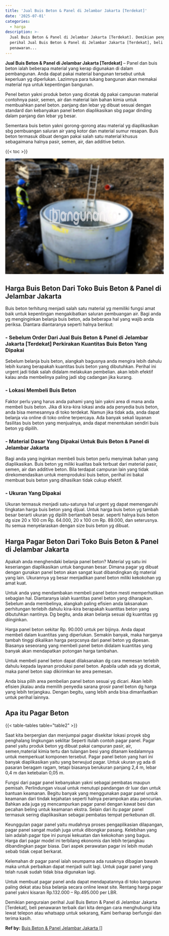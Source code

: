 ```yaml
---
title: 'Jual Buis Beton & Panel di Jelambar Jakarta [Terdekat]'
date: '2025-07-01'
categories:
  - harga
description: >-
  Jual Buis Beton & Panel di Jelambar Jakarta [Terdekat]. Demikian penguraian
  perihal Jual Buis Beton & Panel di Jelambar Jakarta [Terdekat], beli
  penawaran...
---
```


**Jual Buis Beton & Panel di Jelambar Jakarta \[Terdekat\]** – Panel dan buis beton ialah beberapa material yang kerap digunakan di dalam pembangunan. Anda dapat pakai material bangunan tersebut untuk keperluan yg diperlukan. Lazimnya para tukang bangunan akan memakai material nya untuk kepentingan bangunan.

Penel beton yakni produk beton yang dicetak dg pakai campuran material contohnya pasir, semen, air dan material lain bahan kimia untuk membuahkan panel beton. panjang dan lebar yg dibuat sesuai dengan standard dan kebanyakan panel beton diaplikasikan sbg pagar dinding dalam panjang dan lebar yg besar.

Sementara buis beton yakni gorong-gorong atau material yg diaplikasikan sbg pembuangan saluran air yang kotor dan material sumur resapan. Buis beton termasuk dibuat dengan pakai salah satu material khusus sebagaimana halnya pasir, semen, air, dan additive beton.

{{< toc >}}

![Jual Buis Beton & Panel di Jelambar Jakarta [Terdekat]](/images/jual-panel-buis-beton-murah-43.png)

## Harga Buis Beton Dari Toko Buis Beton & Panel di Jelambar Jakarta

Buis beton terhitung menjadi salah satu material yg memiliki fungsi amat baik untuk kepentingan mengakibatkan saluran pembuangan air. Bagi anda yg menginginkan belanja buis beton, ada beberapa hal yang wajib anda periksa. Diantara diantaranya seperti halnya berikut:

### \- Sebelum Order Dari Jual Buis Beton & Panel di Jelambar Jakarta \[Terdekat\] Perkirakan Kuantitas Buis Beton Yang Dipakai

Sebelum belanja buis beton, alangkah bagusnya anda mengira lebih dahulu lebih kurang berapakah kuantitas buis beton yang dibutuhkan. Perihal ini urgent jadi tidak salah didalam melakukan pembelian. akan lebih efektif kalau anda membelinya paling jadi sbg cadangan jika kurang.

### \- Lokasi Membeli Buis Beton

Faktor perlu yang harus anda pahami yang lain yakni area di mana anda membeli buis beton. Jika di kira-kira lokasi anda ada penyedia buis beton, anda bisa memesannya di toko terdekat. Namun jika tidak ada, anda dapat belanja via online di toko online terpercaya. Ada banyak sekali layanan fasilitas buis beton yang menjualnya, anda dapat menentukan sendiri buis beton yg dipilih.

### \- Material Dasar Yang Dipakai Untuk Buis Beton & Panel di Jelambar Jakarta

Bagi anda yang inginkan membeli buis beton perlu menyimak bahan yang diaplikasikan. Buis beton yg miliki kualitas baik terbuat dari material pasir, semen, air dan additive beton. Bila terdapat campuran lain yang tidak direkomendasikan untuk memproduksi buis beton, perihal ini bakal membuat buis beton yang dihasilkan tidak cukup efektif.

### \- Ukuran Yang Dipakai

Ukuran termasuk menjadi satu-satunya hal urgent yg dapat memengaruhi tingkatan harga buis beton yang dijual. Untuk harga buis beton yg tambah besar berarti ukuran yg dipilih bertambah besar. seperti halnya buis beton dg size 20 x 100 cm Rp. 64.000, 20 x 100 cm Rp. 89.000, dan seterusnya. Itu semua menyelaraskan dengan size buis beton yg dibuat.

## Harga Pagar Beton Dari Toko Buis Beton & Panel di Jelambar Jakarta

Apakah anda menghendaki belanja panel beton? Material yg satu ini keseriangan diaplikasikan untuk bangunan besar. Dimana pagar yg dibuat dengan gunakan panel beton akan sangat kuat dibandingkan dg material yang lain. Ukurannya yg besar menjadikan panel beton miliki kekokohan yg amat kuat.

Untuk anda yang mendambakan membeli panel beton mesti memperhatikan sebagian hal. Diantaranya ialah kuantitas panel beton yang diharapkan. Sebelum anda membelinya, alangkah paling efisien anda laksanakan perhitungan terlebih dahulu kira-kira berapakah kuantitas beton yang dibutuhkan nantinya. Dg begitu, anda akan belanja sesuai dg kuantitas yg diinginkan.

Harga panel beton sekitar Rp. 90.000 untuk per bijinya. Anda dapat membeli dalam kuantitas yang diperlukan. Semakin banyak, maka harganya tambah tinggi dikalikan harga perpcsnya dari panel beton yg dipesan. Biasanya seseorang yang membeli panel beton didalam kuantitas yang banyak akan mendapatkan potongan harga tambahan.

Untuk membeli panel beton dapat dilaksanakan dg cara memesan terlebih dahulu kepada layanan produksi panel beton. Apabila udah ada yg dicetak, maka panel beton siap dikirimkan ke area pemesan.

Anda bisa pilih area pembelian panel beton sesuai yg dicari. Akan lebih efisien jikalau anda memilih penyedia sarana grosir panel beton dg harga yang lebih terjangkau. Dengan begitu, uang lebih anda bisa dimanfaatkan untuk perihal lainnya.

## Apa itu Pagar Beton

{{< table-tables table="table2" >}}

Saat kita berpergian dan menjumpai pagar disekitar lokasi proyek sbg penghalang lingkungan seklitar Seperti itulah contoh pagar panel. Pagar panel yaitu produk beton yg dibuat pakai campuran pasir, air, semen,material kimia tertu dan tulangan besi yang ditanam kedalamnya untuk memperkuat komponen tersebut. Pagar panel beton yang hari ini banyak diaplikasikan yaitu yang berwujud pagar. Untuk ukuran yg ada di pasaran beragam ragam, tetapi biasanya berukuran panjang 2,4 m, lebar 0,4 m dan ketebalan 0,05 m.

Fungsi dari pagar panel kebanyakan yakni sebagai pembatas maupun pemisah. Perlindungan visual untuk menutupi pandangan dr luar dan untuk bantuan keamanan. Begitu banyak yang menggunakan pagar panel untuk keamanan dari tindak kejahatan seperti halnya perampokan atau pencurian. Bahkan ada juga yg mencampurkan pagar panel dengan kawat besi dan pecahan beling untuk keamanan ekstra. Selain dari itu pagar panel termasuk sering diaplikasikan sebagai pembatas tempat perkebunan dll.

Keunggulan pagar panel yaitu mudahnya proses pengaplikasian dilapangan, pagar panel sangat mudah juga untuk dibongkar pasang. Kelebihan yang lain adalah pagar tipe ini punyai kekuatan dan kekokohan yang bagus. Harga dari pagar model ini terbilang ekonomis dan lebih terjangkau dibandingkan pagar biasa. Dari aspek perawatan pagar ini lebih mudah sebab tidak cepat berkarat.

Kelemahan dr pagar panel ialah seumpama ada rusaknya dibagian bawah maka untuk perbaikan dapat menjadi sulit lagi. Untuk pagar panel yang telah rusak sudah tidak bisa digunakan lagi.

Untuk membuat pagar panel anda dapat mendapatannya di toko bangunan paling dekat atau bisa belanja secara online lewat site. Rentang harga pagar panel yakni kisaran Rp.132.000 – Rp.495.000 per LBR.

Demikian penguraian perihal Jual Buis Beton & Panel di Jelambar Jakarta \[Terdekat\], beli penawaran terbaik dari kita dengan cara menghubungi kita lewat telepon atau whatsapp untuk sekarang, Kami berharap berfungsi dan terima kasih.

**Ref by:** [Buis Beton & Panel Jelambar Jakarta []](https://id.wikipedia.org/wiki/Buis)
